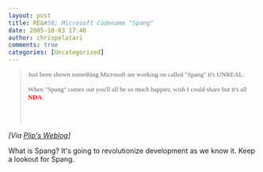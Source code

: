 ```yaml
---
layout: post
title: RE&#58; Microsoft Codename "Spang"
date: 2005-10-03 17:40
author: chrispelatari
comments: true
categories: [Uncategorized]
---
```


<blockquote>
  <p><font face="Verdana" size="2">Just been shown something Microsoft are working
  on called "Spang" it's UNREAL.</font></p>
  <p><font face="Verdana" size="2">When "Spang" comes out you'll all be so much
  happier, wish I could share but it's all <font color="#ff0000"><strong>NDA</strong></font>.</font></p>
  <p> </p><img height="1" src="http://weblogs.asp.net/plip/aggbug/426444.aspx" width="1" /></blockquote>
<p><i>[Via <a href="http://weblogs.asp.net/plip/archive/2005/10/03/426444.aspx">Plip's
Weblog</a>]</i> </p>
<p>What is Spang? It's going to revolutionize development as we know it. Keep a
lookout for Spang.</p>
